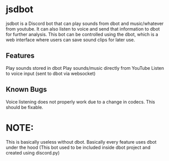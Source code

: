 # jsdbot

jsdbot is a Discord bot that can play sounds from dbot and music/whatever from youtube. It can also listen to voice and send that information to dbot for
further analysis. This bot can be controlled using the dbot, which is a web interface where users can save sound clips for later use. 

## Features
Play sounds stored in dbot
Play sounds/music directly from YouTube
Listen to voice input (sent to dbot via websocket)
## Known Bugs
Voice listening does not properly work due to a change in codecs. This should be fixable.

# NOTE:
This is basically useless without dbot. Basically every feature uses dbot under the hood (This bot used to be included inside dbot project and created using discord.py)

